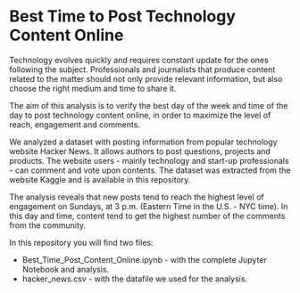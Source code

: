 # Best Time to Post Technology Content Online

Technology evolves quickly and requires constant update for the ones following the subject. Professionals and journalists that produce content related to the matter should not only provide relevant information, but also choose the right medium and time to share it.

The aim of this analysis is to verify the best day of the week and time of the day to post technology content online, in order to maximize the level of reach, engagement and comments.

We analyzed a dataset with posting information from popular technology website Hacker News. It allows authors to post questions, projects and products. The website users - mainly technology and start-up professionals - can comment and vote upon contents. The dataset was extracted from the website Kaggle and is available in this repository.

The analysis reveals that new posts tend to reach the highest level of engagement on Sundays, at 3 p.m. (Eastern Time in the U.S. - NYC time). In this day and time, content tend to get the highest number of the comments from the community.

In this repository you will find two files:

- Best_Time_Post_Content_Online.ipynb -  with the complete Jupyter Notebook and analysis.
- hacker_news.csv - with the datafile we used for the analysis.

